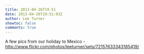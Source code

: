 ```yaml
---
title: 2013-04-26T19-51
date: 2013-04-26T19:51:03Z
author: Lee Turner
showtoc: false
comments: true
---
```


A few pics from our holiday to Mexico - http://www.flickr.com/photos/leeturner/sets/72157633343185419/

